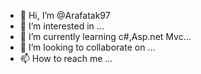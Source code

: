 - 👋 Hi, I’m @Arafatak97
- 👀 I’m interested in ...
- 🌱 I’m currently learning c#,Asp.net Mvc...
- 💞️ I’m looking to collaborate on ...
- 📫 How to reach me ...

<!---
Arafatak97/Arafatak97 is a ✨ special ✨ repository because its `README.md` (this file) appears on your GitHub profile.
You can click the Preview link to take a look at your changes.
--->
